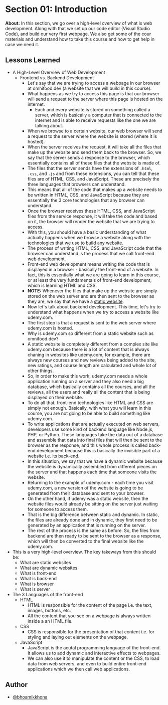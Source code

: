 # Section 01: Introduction

**About:** In this section, we go over a high-level overview of what is web development. Along with that we set up our code editor (Visual Studio Code), and build our very first webpage. We also get some of the cour materials and understand how to take this course and how to get help in case we need it.

## Lessons Learned

- A High-Level Overview of Web Development
  - Frontend vs. Backend Development
    - Let's say that we are trying to access a webpage in our browser at omnifood.dev (a website that we will build in this course).
    - What happens as we try to access this page is that our browser will send a request to the server where this page is hosted on the internet.
      - Each and every website is stored on something called a server, which is basically a computer that is connected to the internet and is able to receive requests like the one we are talking about.
    - When we browse to a certain website, our web browser will send a request to the server where the website is stored (where it is hosted).
    - When the server receives the request, it will take all the files that make up the website and send them back to the browser. So, we say that the server sends a response to the browser, which essentially contains all of these files that the website is made of.
    - The files that the server sends have the extensions of `.html`, `.css`, and `.js` and from these extensions, you can tell that these files are of HTML, CSS, and JavaScript. These are precisely the three languages that browsers can understand.
    - This means that all of the code that makes up a website needs to be written in HTML, CSS, and JavaScript because they are essentially the 3 core technologies that any browser can understand.
    - Once the browser receives these HTML, CSS, and JavaScript files from the service response, it will take the code and based on it, the browser will render the website that we are trying to access.
    - With this, you should have a basic understanding of what actually happens when we browse a website along with the technologies that we use to build any website.
    - The process of writing HTML, CSS, and JavaScript code that the browser can understand is the process that we call front-end web development.
    - Front-end web development means writing the code that is displayed in a browser - basically the front-end of a website. In fact, this is essentially what we are going to learn in this course, or at least the very fundamentals of front-end development, which is learning HTML and CSS.
    - **NOTE:** Whenever the files that make up the website are simply stored on the web server and are then sent to the browser as they are, we say that we have a <ins>static website</ins>.
    - Now let's talk about backend development. This time, let's try to understand what happens when we try to access a website like udemy.com.
    - The first step is that a request is sent to the web server where udemy.com is hosted.
    - Why is udemy.com so different from a static website such as omnifood.dev?
    - A static website is completely different from a complex site like udemy.com because there is a lot of content that is always chaning in websites like udemy.com, for example, there are always new courses and new reviews being added to the site, new ratings, and course length are calculated and whole lot of other things.
    - So, in order to make this work, udemy.com needs a whole application running on a server and they also need a big database, which basically contains all the courses, and all the reviews, all the users and really all the content that is being displayed on their website.
    - To do all that, front-end technologies like HTML and CSS are simply not enough. Basically, with what you will learn in this course, you are not going to be able to build something like udemy.com.
    - To write applications that are actually executed on web servers, developers use some kind of backend language like Node.js, PHP, or Python. These languages take the data out of a database and assemble that data into final files that will then be sent to the browser as the response; and this whole process is called back-end development because this is basically the invisible part of a website i.e. its back-end.
    - In this situation, we say that we have a dynamic website because the website is dynamically assembled from different pieces on the server and that happens each time that someone visits the website.
    - Returning to the example of udemy.com - each time you visit udemy.com, a new version of the website is going to be generated from their database and sent to your browser.
    - On the other hand, if udemy was a static website, then the website files would already be sitting on the server just waiting for someone to access them.
    - That is the big difference between static and dynamic. In static, the files are already done and in dynamic, they first need to be generated by an application that is running on the server.
    - The rest of the process is the same as before. So, the files from backend are then ready to be sent to the browser as a response, which will then be converted to the final website like the udemy.com.
- This is a very high-level overview. The key takeways from this should be:
  - What are static websites
  - What are dynamic websites
  - What is front-end
  - What is back-end
  - What is browser
  - What is server
- The 3 Languages of the front-end
  - HTML
    - HTML is responsible for the content of the page i.e. the text, images, buttons, etc.
    - All the content that you see on a webpage is always written inside a an HTML file.
  - CSS
    - CSS is responsible for the presentation of that content i.e. for styling and laying out elements on the webpage.
  - JavaScript
    - JavaScript is the acutal programming language of the front-end. It allows us to add dynamic and interactive effects to webpages.
    - We can also use it to manipulate the content or the CSS, to load data from web servers, and even to build entire front-end applications which we then call web applications.

## Author

- [@bhoamikkhona](https://github.com/bhoamikkhona)
